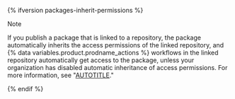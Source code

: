 {% ifversion packages-inherit-permissions %}

> [!NOTE]
> If you publish a package that is linked to a repository, the package automatically inherits the access permissions of the linked repository, and {% data variables.product.prodname_actions %} workflows in the linked repository automatically get access to the package, unless your organization has disabled automatic inheritance of access permissions. For more information, see "[AUTOTITLE](/packages/learn-github-packages/configuring-a-packages-access-control-and-visibility#about-inheritance-of-access-permissions)."

{% endif %}
